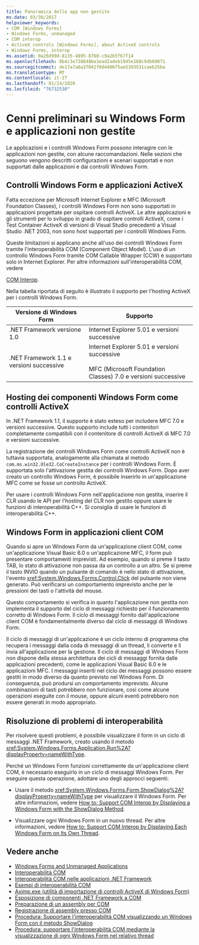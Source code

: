 ```yaml
---
title: Panoramica delle app non gestite
ms.date: 03/30/2017
helpviewer_keywords:
- COM [Windows Forms]
- Windows Forms, unmanaged
- COM interop
- ActiveX controls [Windows Forms], about ActiveX controls
- Windows Forms, interop
ms.assetid: 0a26d99d-8135-4895-8760-c9a2b5f67f14
ms.openlocfilehash: 0b4c3e738848be1ead2adeb1945e168c9db60071
ms.sourcegitcommit: de17a7a0a37042f0d4406f5ae5393531caeb25ba
ms.translationtype: MT
ms.contentlocale: it-IT
ms.lasthandoff: 01/24/2020
ms.locfileid: "76732530"
---
```

# <a name="windows-forms-and-unmanaged-applications-overview"></a>Cenni preliminari su Windows Form e applicazioni non gestite
Le applicazioni e i controlli Windows Form possono interagire con le applicazioni non gestite, con alcune raccomandazioni. Nelle sezioni che seguono vengono descritti configurazioni e scenari supportati e non supportati dalle applicazioni e dai controlli Windows Form.  
  
## <a name="windows-forms-controls-and-activex-applications"></a>Controlli Windows Form e applicazioni ActiveX  
 Fatta eccezione per Microsoft Internet Explorer e MFC (Microsoft Foundation Classes), i controlli Windows Form non sono supportati in applicazioni progettate per ospitare controlli ActiveX. Le altre applicazioni e gli strumenti per lo sviluppo in grado di ospitare controlli ActiveX, come i Test Container ActiveX di versioni di Visual Studio precedenti a Visual Studio .NET 2003, non sono host supportati per i controlli Windows Form.  
  
 Queste limitazioni si applicano anche all'uso dei controlli Windows Form tramite l'interoperabilità COM (Component Object Model). L'uso di un controllo Windows Form tramite COM Callable Wrapper (CCW) è supportato solo in Internet Explorer. Per altre informazioni sull'interoperabilità COM, vedere  
  
 [COM Interop](../../../visual-basic/programming-guide/com-interop/index.md).  
  
 Nella tabella riportata di seguito è illustrato il supporto per l'hosting ActiveX per i controlli Windows Form.  
  
|Versione di Windows Form|Supporto|  
|---------------------------|-------------|  
|.NET Framework versione 1.0|Internet Explorer 5.01 e versioni successive|  
|.NET Framework 1.1 e versioni successive|Internet Explorer 5.01 e versioni successive<br /><br /> MFC (Microsoft Foundation Classes) 7.0 e versioni successive|  
  
## <a name="hosting-windows-forms-components-as-activex-controls"></a>Hosting dei componenti Windows Form come controlli ActiveX  
 In .NET Framework 1.1, il supporto è stato esteso per includere MFC 7.0 e versioni successive. Questo supporto include tutti i contenitori completamente compatibili con il contenitore di controlli ActiveX di MFC 7.0 e versioni successive.  
  
 La registrazione dei controlli Windows Form come controlli ActiveX non è tuttavia supportata, analogamente alla chiamata al metodo `com.ms.win32.Ole32.CoCreateInstance` per i controlli Windows Form. È supportata solo l'attivazione gestita dei controlli Windows Form. Dopo aver creato un controllo Windows Form, è possibile inserirlo in un'applicazione MFC come se fosse un controllo ActiveX.  
  
 Per usare i controlli Windows Form nell'applicazione non gestita, inserire il CLR usando le API per l'hosting del CLR non gestito oppure usare le funzioni di interoperabilità C++. Si consiglia di usare le funzioni di interoperabilità C++.  
  
## <a name="windows-forms-in-com-client-applications"></a>Windows Form in applicazioni client COM  
 Quando si apre un Windows Form da un'applicazione client COM, come un'applicazione Visual Basic 6.0 o un'applicazione MFC, il form può presentare comportamenti imprevisti. Ad esempio, quando si preme il tasto TAB, lo stato di attivazione non passa da un controllo a un altro. Se si preme il tasto INVIO quando un pulsante di comando è nello stato di attivazione, l'evento <xref:System.Windows.Forms.Control.Click> del pulsante non viene generato. Può verificarsi un comportamento imprevisto anche per le pressioni dei tasti o l'attività del mouse.  
  
 Questo comportamento si verifica in quanto l'applicazione non gestita non implementa il supporto del ciclo di messaggi richiesto per il funzionamento corretto di Windows Form. Il ciclo di messaggi fornito dall'applicazione client COM è fondamentalmente diverso dal ciclo di messaggi di Windows Form.  
  
 Il ciclo di messaggi di un'applicazione è un ciclo interno di programma che recupera i messaggi dalla coda di messaggi di un thread, li converte e li invia all'applicazione per la gestione. Il ciclo di messaggi di Windows Form non dispone della stessa architettura dei cicli di messaggi fornita dalle applicazioni precedenti, come le applicazioni Visual Basic 6.0 e le applicazioni MFC. I messaggi inseriti nel ciclo dei messaggi possono essere gestiti in modo diverso da quanto previsto nel Windows Form. Di conseguenza, può prodursi un comportamento imprevisto. Alcune combinazioni di tasti potrebbero non funzionare, così come alcune operazioni eseguite con il mouse, oppure alcuni eventi potrebbero non essere generati in modo appropriato.  
  
## <a name="resolving-interoperability-issues"></a>Risoluzione di problemi di interoperabilità  
 Per risolvere questi problemi, è possibile visualizzare il form in un ciclo di messaggi .NET Framework, creato usando il metodo <xref:System.Windows.Forms.Application.Run%2A?displayProperty=nameWithType>.  
  
 Perché un Windows Form funzioni correttamente da un'applicazione client COM, è necessario eseguirlo in un ciclo di messaggi Windows Form. Per eseguire questa operazione, adottare uno degli approcci seguenti:  
  
- Usare il metodo <xref:System.Windows.Forms.Form.ShowDialog%2A?displayProperty=nameWithType> per visualizzare il Windows Form. Per altre informazioni, vedere [How to: Support COM Interop by Displaying a Windows Form with the ShowDialog Method](com-interop-by-displaying-a-windows-form-shadow.md).  
  
- Visualizzare ogni Windows Form in un nuovo thread. Per altre informazioni, vedere [How to: Support COM Interop by Displaying Each Windows Form on Its Own Thread](how-to-support-com-interop-by-displaying-each-windows-form-on-its-own-thread.md).  
  
## <a name="see-also"></a>Vedere anche

- [Windows Forms and Unmanaged Applications](windows-forms-and-unmanaged-applications.md)
- [Interoperabilità COM](../../../visual-basic/programming-guide/com-interop/index.md)
- [Interoperabilità COM nelle applicazioni .NET Framework](../../../visual-basic/programming-guide/com-interop/com-interoperability-in-net-framework-applications.md)
- [Esempi di interoperabilità COM](https://docs.microsoft.com/previous-versions/visualstudio/visual-studio-2008/cxcz83xf(v=vs.90))
- [Aximp.exe (utilità di importazione di controlli ActiveX di Windows Form)](../../tools/aximp-exe-windows-forms-activex-control-importer.md)
- [Esposizione di componenti .NET Framework a COM](../../interop/exposing-dotnet-components-to-com.md)
- [Preparazione di un assembly per COM](../../interop/packaging-an-assembly-for-com.md)
- [Registrazione di assembly presso COM](../../interop/registering-assemblies-with-com.md)
- [Procedura: Supportare l'interoperabilità COM visualizzando un Windows Form con il metodo ShowDialog](com-interop-by-displaying-a-windows-form-shadow.md)
- [Procedura: supportare l'interoperabilità COM mediante la visualizzazione di ogni Windows Form nel relativo thread](how-to-support-com-interop-by-displaying-each-windows-form-on-its-own-thread.md)
